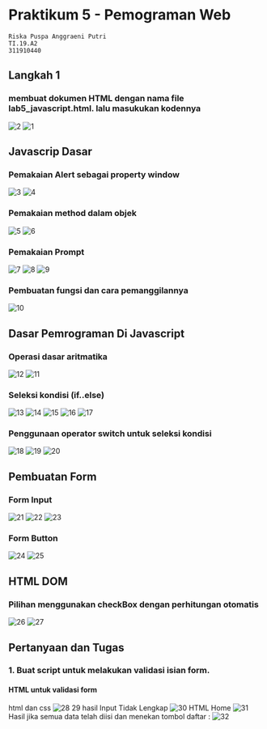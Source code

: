 # Praktikum 5 - Pemograman Web
```
Riska Puspa Anggraeni Putri
TI.19.A2
311910440
```
## Langkah 1
###  membuat dokumen HTML dengan nama file lab5_javascript.html. lalu masukukan kodennya
![2](https://user-images.githubusercontent.com/56241285/116009542-84be8f00-a644-11eb-92aa-23a741661f34.png)
![1](https://user-images.githubusercontent.com/56241285/116009545-87b97f80-a644-11eb-8d66-90dbe18a9a4c.png)
## Javascrip Dasar
### Pemakaian Alert sebagai property window
![3](https://user-images.githubusercontent.com/56241285/116009560-9dc74000-a644-11eb-99e6-35fc525e618e.png)
![4](https://user-images.githubusercontent.com/56241285/116009567-a4ee4e00-a644-11eb-97c2-a978f0c377cc.png)
### Pemakaian method dalam objek
![5](https://user-images.githubusercontent.com/56241285/116009588-b6375a80-a644-11eb-9221-67535eda5dfc.png)
![6](https://user-images.githubusercontent.com/56241285/116009592-b9cae180-a644-11eb-8d22-846fab08ca6c.png)
### Pemakaian Prompt
![7](https://user-images.githubusercontent.com/56241285/116009598-c4857680-a644-11eb-8387-7436e4746930.png)
![8](https://user-images.githubusercontent.com/56241285/116009603-c9e2c100-a644-11eb-8a02-b9cbe673cf32.png)
![9](https://user-images.githubusercontent.com/56241285/116009605-cc451b00-a644-11eb-979b-59e7ca487d23.png)
### Pembuatan fungsi dan cara pemanggilannya
![10](https://user-images.githubusercontent.com/56241285/116009671-38c01a00-a645-11eb-8292-5b601f26b19e.png)
## Dasar Pemrograman Di Javascript
### Operasi dasar aritmatika
![12](https://user-images.githubusercontent.com/56241285/116009940-56da4a00-a646-11eb-9657-adb84165c7ff.png)
![11](https://user-images.githubusercontent.com/56241285/116009942-5b066780-a646-11eb-9c27-022a5b60effd.jpeg)
### Seleksi kondisi (if..else)
![13](https://user-images.githubusercontent.com/56241285/116010354-a9b50100-a648-11eb-82e4-452b05befb3e.png)
![14](https://user-images.githubusercontent.com/56241285/116010355-ade11e80-a648-11eb-9d63-66bbbd58588b.png)
![15](https://user-images.githubusercontent.com/56241285/116010359-b3d6ff80-a648-11eb-8d43-e29d5142247b.png)
![16](https://user-images.githubusercontent.com/56241285/116010366-b9344a00-a648-11eb-9198-0948d06889ea.png)
![17](https://user-images.githubusercontent.com/56241285/116010370-bc2f3a80-a648-11eb-9f17-607e4d0465db.png)
### Penggunaan operator switch untuk seleksi kondisi
![18](https://user-images.githubusercontent.com/56241285/116011200-f6e7a180-a64d-11eb-841f-3e03e0c59927.png)
![19](https://user-images.githubusercontent.com/56241285/116011209-ffd87300-a64d-11eb-8605-adcf1080d40b.png)
![20](https://user-images.githubusercontent.com/56241285/116011224-11217f80-a64e-11eb-944c-23cc8001cadc.png)
## Pembuatan Form
### Form Input
![21](https://user-images.githubusercontent.com/56241285/116035209-cd029f00-a68e-11eb-8ce1-e024c207350f.png)
![22](https://user-images.githubusercontent.com/56241285/116035247-ddb31500-a68e-11eb-818c-b98b7f34e583.png)
![23](https://user-images.githubusercontent.com/56241285/116035265-e572b980-a68e-11eb-86d9-0b0153d427e9.png)
### Form Button
![24](https://user-images.githubusercontent.com/56241285/116038367-911e0880-a693-11eb-8ea4-d8eca28c6c36.png)
![25](https://user-images.githubusercontent.com/56241285/116038389-97ac8000-a693-11eb-8aa9-c76cd5cd2bf9.png)
## HTML DOM
### Pilihan menggunakan checkBox dengan perhitungan otomatis
![26](https://user-images.githubusercontent.com/56241285/116045180-fbd34200-a69b-11eb-82d1-94ac3ad57a10.png)
![27](https://user-images.githubusercontent.com/56241285/116045302-1d342e00-a69c-11eb-8bf4-ad654d3b42a6.png)
## Pertanyaan dan Tugas
### 1. Buat script untuk melakukan validasi isian form.
#### HTML untuk validasi form
html dan css
![28 29](https://user-images.githubusercontent.com/56241285/116048330-44d8c580-a69f-11eb-8c82-f31f81aa0bb5.png)
hasil Input Tidak Lengkap
![30](https://user-images.githubusercontent.com/56241285/116048025-f1667780-a69e-11eb-9b00-4244a6cfa117.png)
HTML Home
![31](https://user-images.githubusercontent.com/56241285/116048446-6174fd80-a69f-11eb-845c-670ed78ca3d0.png)
Hasil jika semua data telah diisi dan menekan tombol daftar :
![32](https://user-images.githubusercontent.com/56241285/116048618-8bc6bb00-a69f-11eb-8527-d9feedc570f0.png)
